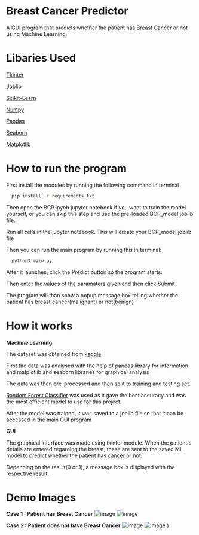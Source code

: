 
# Breast Cancer Predictor

A GUI program that predicts whether the patient has Breast Cancer or not using Machine Learning. 

# Libaries Used
[Tkinter](https://docs.python.org/3/library/tkinter.html)

[Joblib](https://joblib.readthedocs.io/en/latest/)

[Scikit-Learn](https://scikit-learn.org/)

[Numpy](https://numpy.org/doc/stable/)

[Pandas](https://pandas.pydata.org/pandas-docs/stable/)

[Seaborn](https://seaborn.pydata.org/)

[Matplotlib](https://matplotlib.org/stable/index.html)








# How to run the program

First install the modules by running the following command in terminal

```bash
  pip install -r requirements.txt
```

Then open the BCP.ipynb jupyter notebook if you want to train the model yourself, or you can skip this step and use the pre-loaded BCP_model.joblib file.

Run all cells in the jupyter notebook. This will create your BCP_model.joblib file

Then you can run the main program by running this in terminal:


```bash
  python3 main.py
```
After it launches, click the Predict button so the program starts.

Then enter the values of the paramaters given and then click Submit

The program will than show a popup message box telling whether the patient has breast cancer(malignant) or not(benign)





# How it works

**Machine Learning**

The dataset was obtained from [kaggle](https://www.kaggle.com/datasets/uciml/breast-cancer-wisconsin-data?resource=download)

First the data was analysed with the help of pandas library for information and matplotlib and seaborn libraries for graphical analysis

The data was then pre-processed and then split to training and testing set.

[Random Forest Classifier](https://scikit-learn.org/stable/modules/generated/sklearn.ensemble.RandomForestClassifier.html)
was used as it gave the best accuracy and was the most efficient model to use
for this project. 

After the model was trained, it was saved to a joblib file so that it can be accessed in the main GUI program


**GUI**

The graphical interface was made using tkinter module. When the patient's details are entered
regarding the breast, these are sent to the saved ML model to predict whether the patient has cancer or not.

Depending on the result(0 or 1), a message box is displayed with the respective result.
# Demo Images

**Case 1 : Patient has Breast Cancer**
![image](https://user-images.githubusercontent.com/32569674/165743041-3ed8d473-9571-490a-bc5f-1175cad4e35d.png)
![image](https://user-images.githubusercontent.com/32569674/165743075-e8992e46-0362-4627-896a-7b22a80e713f.png)

**Case 2 : Patient does not have Breast Cancer**
![image](https://user-images.githubusercontent.com/32569674/165742889-1eb612b4-3973-4c46-91d4-9ee344b841d2.png)
![image](https://user-images.githubusercontent.com/32569674/165742943-5877f95d-7a86-4e66-b1cd-456f7a0419e2.png)
)

